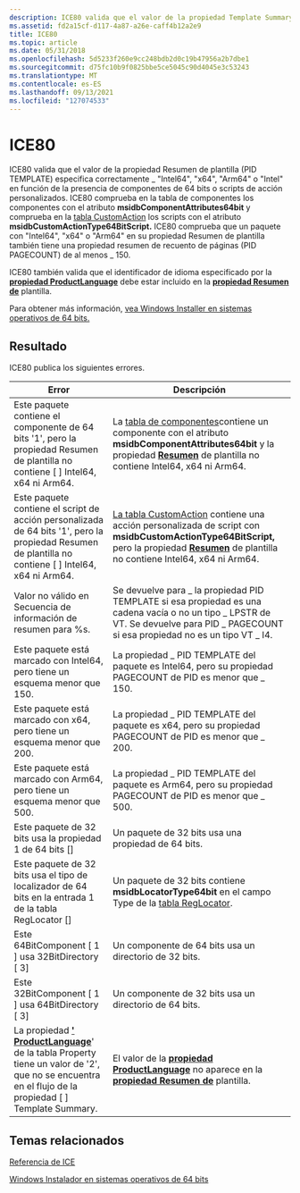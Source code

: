 ```yaml
---
description: ICE80 valida que el valor de la propiedad Template Summary (PID TEMPLATE) especifica correctamente \_ &\# 0034;Intel64&\# 0034;, &\# 0034;x64&\# 0034; o &\# 0034;Intel&\# 0034; en función de la presencia de componentes de 64 bits o scripts de acción personalizados.
ms.assetid: fd2a15cf-d117-4a87-a26e-caff4b12a2e9
title: ICE80
ms.topic: article
ms.date: 05/31/2018
ms.openlocfilehash: 5d5233f260e9cc248bdb2d0c19b47956a2b7dbe1
ms.sourcegitcommit: d75fc10b9f0825bbe5ce5045c90d4045e3c53243
ms.translationtype: MT
ms.contentlocale: es-ES
ms.lasthandoff: 09/13/2021
ms.locfileid: "127074533"
---
```

# <a name="ice80"></a>ICE80

ICE80 valida que el [](template-summary.md) valor de la propiedad Resumen de plantilla (PID TEMPLATE) especifica correctamente \_ "Intel64", "x64", "Arm64" o "Intel" en función de la presencia de componentes de 64 bits o scripts de acción personalizados. ICE80 comprueba [](component-table.md) en la tabla de componentes los componentes con el atributo **msidbComponentAttributes64bit** y comprueba en la [tabla CustomAction](customaction-table.md) los scripts con el atributo **msidbCustomActionType64BitScript.** ICE80 comprueba que un paquete con "Intel64", "x64" o  "Arm64" en [](page-count-summary.md) su propiedad Resumen de plantilla también tiene una propiedad resumen de recuento de páginas (PID PAGECOUNT) de al menos \_ 150.

ICE80 también valida que el identificador de idioma especificado por la [**propiedad ProductLanguage**](productlanguage.md) debe estar incluido en la [**propiedad Resumen de**](template-summary.md) plantilla.

Para obtener más información, [vea Windows Installer en sistemas operativos de 64 bits.](windows-installer-on-64-bit-operating-systems.md)

## <a name="result"></a>Resultado

ICE80 publica los siguientes errores.



| Error                                                                                                                                                                   | Descripción                                                                                                                                                                                                               |
|-------------------------------------------------------------------------------------------------------------------------------------------------------------------------|---------------------------------------------------------------------------------------------------------------------------------------------------------------------------------------------------------------------------|
| Este paquete contiene el componente de 64 bits '1', pero la propiedad Resumen de plantilla no contiene \[ \] Intel64, x64 ni Arm64. [](template-summary.md)                    | La [tabla de componentes](component-table.md)contiene un componente con el atributo **msidbComponentAttributes64bit** y la propiedad [**Resumen**](template-summary.md) de plantilla no contiene Intel64, x64 ni Arm64.        |
| Este paquete contiene el script de acción personalizada de 64 bits '1', pero la propiedad Resumen de plantilla no contiene \[ \] Intel64, x64 ni Arm64. [](template-summary.md)         | [La tabla CustomAction](customaction-table.md) contiene una acción personalizada de script con **msidbCustomActionType64BitScript,** pero la propiedad [**Resumen**](template-summary.md) de plantilla no contiene Intel64, x64 ni Arm64. |
| Valor no válido en Secuencia de información de resumen para %s.                                                                                                                         | Se devuelve para \_ la propiedad PID TEMPLATE si esa propiedad es una cadena vacía o no un tipo \_ LPSTR de VT. Se devuelve para PID \_ PAGECOUNT si esa propiedad no es un tipo VT \_ I4.<br/>                                         |
| Este paquete está marcado con Intel64, pero tiene un esquema menor que 150.                                                                                                  | La propiedad \_ PID TEMPLATE del paquete es Intel64, pero su propiedad PAGECOUNT de PID es menor que \_ 150.                                                                                                            |
| Este paquete está marcado con x64, pero tiene un esquema menor que 200.                                                                                                      | La propiedad \_ PID TEMPLATE del paquete es x64, pero su propiedad PAGECOUNT de PID es menor que \_ 200.                                                                                                            |
| Este paquete está marcado con Arm64, pero tiene un esquema menor que 500.                                                                                                    | La propiedad \_ PID TEMPLATE del paquete es Arm64, pero su propiedad PAGECOUNT de PID es menor que \_ 500.                                                                                                            |
| Este paquete de 32 bits usa la propiedad 1 de 64 bits \[\]                                                                                                                       | Un paquete de 32 bits usa una propiedad de 64 bits.                                                                                                                                                                              |
| Este paquete de 32 bits usa el tipo de localizador de 64 bits en la entrada 1 de la tabla RegLocator \[\]                                                                                         | Un paquete de 32 bits contiene **msidbLocatorType64bit** en el campo Type de la [tabla RegLocator](reglocator-table.md).                                                                                                    |
| Este 64BitComponent \[ 1 \] usa 32BitDirectory \[ 3\]                                                                                                                     | Un componente de 64 bits usa un directorio de 32 bits.                                                                                                                                                                           |
| Este 32BitComponent \[ 1 \] usa 64BitDirectory \[ 3\]                                                                                                                     | Un componente de 32 bits usa un directorio de 64 bits.                                                                                                                                                                           |
| La propiedad [**' ProductLanguage**](productlanguage.md)' de la tabla Property tiene un valor de '2', que no se encuentra en el flujo de la propiedad \[ \] Template Summary. | El valor de la [**propiedad ProductLanguage**](productlanguage.md) no aparece en la [**propiedad Resumen de**](template-summary.md) plantilla.                                                                          |



 

## <a name="related-topics"></a>Temas relacionados

<dl> <dt>

[Referencia de ICE](ice-reference.md)
</dt> <dt>

[Windows Instalador en sistemas operativos de 64 bits](windows-installer-on-64-bit-operating-systems.md)
</dt> </dl>

 

 




